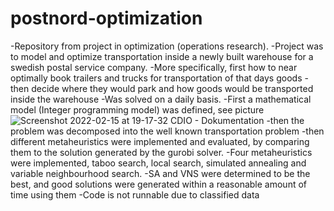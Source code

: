# postnord-optimization
-Repository from project in optimization (operations research).
-Project was to model and optimize transportation inside a newly built warehouse for a swedish postal service company.
-More specifically, first how to near optimally book trailers and trucks for transportation of that days goods
-then decide where they would park and how goods would be transported inside the warehouse
-Was solved on a daily basis.
-First a mathematical model (Integer programming model) was defined, see picture
![Screenshot 2022-02-15 at 19-17-32 CDIO - Dokumentation](https://user-images.githubusercontent.com/98525050/154124050-02ec1f12-89b0-4d63-9853-2cffee64ade8.png)
-then the problem was decomposed into the well known transportation problem 
-then different metaheuristics were implemented and evaluated, by comparing them to the solution generated by the gurobi solver.
-Four metaheuristics were implemented, taboo search, local search, simulated annealing and variable neighbourhood search.
-SA and VNS were determined to be the best, and good solutions were generated within a reasonable amount of time using them
-Code is not runnable due to classified data
